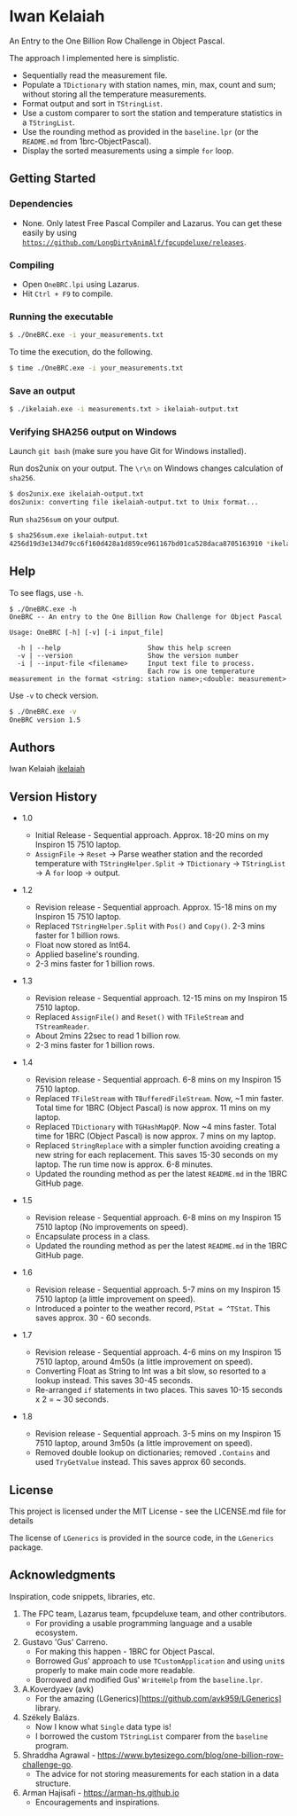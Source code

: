 # Iwan Kelaiah

An Entry to the One Billion Row Challenge in Object Pascal.

The approach I implemented here is simplistic.

- Sequentially read the measurement file.
- Populate a `TDictionary` with station names, min, max, count and sum; without storing all the temperature measurements.
- Format output and sort in `TStringList`.
- Use a custom comparer to sort the station and temperature statistics in a `TStringList`.
- Use the rounding method as provided in the `baseline.lpr` (or the `README.md` from 1brc-ObjectPascal).
- Display the sorted measurements using a simple `for` loop.

## Getting Started

### Dependencies

* None. Only latest Free Pascal Compiler and Lazarus. You can get these easily by using [`https://github.com/LongDirtyAnimAlf/fpcupdeluxe/releases`](https://github.com/LongDirtyAnimAlf/fpcupdeluxe/releases).

### Compiling

* Open `OneBRC.lpi` using Lazarus.
* Hit `Ctrl + F9` to compile.

### Running the executable

```bash
$ ./OneBRC.exe -i your_measurements.txt
```

To time the execution, do the following.

```bash
$ time ./OneBRC.exe -i your_measurements.txt
```

### Save an output

```bash
$ ./ikelaiah.exe -i measurements.txt > ikelaiah-output.txt
```

### Verifying SHA256 output on Windows

Launch `git bash` (make sure you have Git for Windows installed).

Run dos2unix on your output. The `\r\n` on Windows changes calculation of `sha256`.

```bash
$ dos2unix.exe ikelaiah-output.txt
dos2unix: converting file ikelaiah-output.txt to Unix format...
```

Run `sha256sum` on your output.

```bash
$ sha256sum.exe ikelaiah-output.txt
4256d19d3e134d79cc6f160d428a1d859ce961167bd01ca528daca8705163910 *ikelaiah-output.txt
```

## Help

To see flags, use `-h`.

```
$ ./OneBRC.exe -h
OneBRC -- An entry to the One Billion Row Challenge for Object Pascal

Usage: OneBRC [-h] [-v] [-i input_file]

  -h | --help                      Show this help screen
  -v | --version                   Show the version number
  -i | --input-file <filename>     Input text file to process.
                                   Each row is one temperature measurement in the format <string: station name>;<double: measurement>
```

Use `-v` to check version.

```bash
$ ./OneBRC.exe -v
OneBRC version 1.5
```

## Authors

Iwan Kelaiah
[ikelaiah](https://github.com/ikelaiah)

## Version History

* 1.0
    * Initial Release - Sequential approach. Approx. 18-20 mins on my Inspiron 15 7510 laptop.
    * `AssignFile` -> `Reset` -> Parse weather station and the recorded temperature with `TStringHelper.Split` ->  `TDictionary` -> `TStringList` -> A `for` loop -> output.

* 1.2
    * Revision release - Sequential approach. Approx. 15-18 mins on my Inspiron 15 7510 laptop.
    * Replaced `TStringHelper.Split` with `Pos()` and `Copy()`. 2-3 mins faster for 1 billion rows.
    * Float now stored as Int64.
    * Applied baseline's rounding.
    * 2-3 mins faster for 1 billion rows.

* 1.3
    * Revision release - Sequential approach. 12-15 mins on my Inspiron 15 7510 laptop.
    * Replaced `AssignFile()` and `Reset()` with `TFileStream` and `TStreamReader`. 
    * About 2mins 22sec to read 1 billion row.
    * 2-3 mins faster for 1 billion rows.

* 1.4
  * Revision release - Sequential approach. 6-8 mins on my Inspiron 15 7510 laptop.
  * Replaced `TFileStream` with `TBufferedFileStream`. Now, ~1 min faster. Total time for 1BRC (Object Pascal) is now approx. 11 mins on my laptop.
  * Replaced `TDictionary` with `TGHashMapQP`. Now ~4 mins faster. Total time for 1BRC (Object Pascal) is now approx. 7 mins on my laptop.
  * Replaced `StringReplace` with a simpler function avoiding creating a new string for each replacement. This saves 15-30 seconds on my laptop. The run time now is approx. 6-8 minutes.
  * Updated the rounding method as per the latest `README.md` in the 1BRC GitHub page.

* 1.5 
  * Revision release - Sequential approach. 6-8 mins on my Inspiron 15 7510 laptop (No improvements on speed).
  * Encapsulate process in a class.
  * Updated the rounding method as per the latest `README.md` in the 1BRC GitHub page.


* 1.6
  * Revision release - Sequential approach. 5-7 mins on my Inspiron 15 7510 laptop (a little improvement on speed).
  * Introduced a pointer to the weather record, `PStat = ^TStat`. This saves approx. 30 - 60 seconds.

* 1.7
  * Revision release - Sequential approach. 4-6 mins on my Inspiron 15 7510 laptop, around 4m50s (a little improvement on speed).
  * Converting Float as String to Int was a bit slow, so resorted to a lookup instead. This saves 30-45 seconds.
  * Re-arranged `if` statements in two places. This saves 10-15 seconds x 2 = ~ 30 seconds.

* 1.8
  * Revision release - Sequential approach. 3-5 mins on my Inspiron 15 7510 laptop, around 3m50s (a little improvement on speed).
  * Removed double lookup on dictionaries; removed `.Contains` and used `TryGetValue` instead. This saves approx 60 seconds.

## License

This project is licensed under the MIT License - see the LICENSE.md file for details

The license of `LGenerics` is provided in the source code, in the `LGenerics` package.

## Acknowledgments

Inspiration, code snippets, libraries, etc.

 1. The FPC team, Lazarus team, fpcupdeluxe team, and other contributors.
      - For providing a usable programming language and a usable ecosystem.
 2. Gustavo 'Gus' Carreno.
      - For making this happen - 1BRC for Object Pascal.
      - Borrowed Gus' approach to use `TCustomApplication` and using `unit`s properly
        to make main code more readable.
      - Borrowed and modified Gus' `WriteHelp` from the `baseline.lpr`.
 3. A.Koverdyaev (avk)
      - For the amazing (LGenerics)[https://github.com/avk959/LGenerics] library.
 4. Székely Balázs.
      - Now I know what `Single` data type is!
      - I borrowed the custom `TStringList` comparer from the `baseline` program.
 5. Shraddha Agrawal - https://www.bytesizego.com/blog/one-billion-row-challenge-go.
      - The advice for not storing measurements for each station in a data structure.
 6. Arman Hajisafi - https://arman-hs.github.io
      - Encouragements and inspirations.

